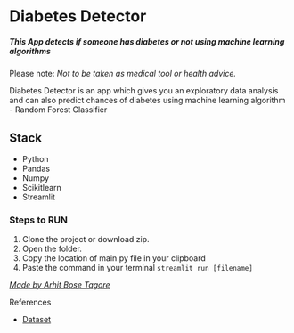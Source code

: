 ﻿# Diabetes Detector
##### _This App detects if someone has diabetes or not using machine learning algorithms_


Please note:
*Not to be taken as medical tool or health advice.*


Diabetes Detector is an app which gives you an exploratory data analysis and can also predict chances of diabetes using machine learning algorithm - Random Forest Classifier


## Stack
- Python
- Pandas
- Numpy
- Scikitlearn
- Streamlit

### Steps to RUN
1. Clone the project or download zip.
2. Open the folder.
3. Copy the location of main.py file in your clipboard
4. Paste the command in your terminal
```streamlit run [filename]```







[*Made by Arhit Bose Tagore*](https://github.com/CaptAlpha)

References
- [Dataset](https://datahub.io/machine-learning/diabetes)
